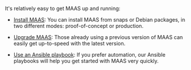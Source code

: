 <!-- "How to get started with MAAS" -->

It's relatively easy to get MAAS up and running:

- [Install MAAS](/t/how-to-do-a-fresh-install-of-maas/5128): You can install MAAS from snaps or Debian packages, in two different modes: proof-of-concept or production.

- [Upgrade MAAS](/t/how-to-upgrade-maas/5436): Those already using a previous version of MAAS can easily get up-to-speed with the latest version.

- [Use an Ansible playbook](/t/how-to-spin-up-maas-with-ansible/6367): If you prefer automation, our Ansible playbooks will help you get started with MAAS very quickly.

